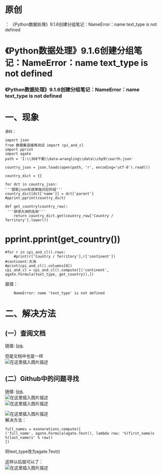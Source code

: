 # 原创

： 《Python数据处理》9.1.6创建分组笔记：NameError：name text_type is not defined

# 《Python数据处理》9.1.6创建分组笔记：NameError：name text_type is not defined

### 《Python数据处理》9.1.6创建分组笔记：NameError：name text_type is not defined

# 一、现象

```
源码：

import json
from 数据集连接再测试 import cpi_and_cl
import pprint
import agate
path = 'I:\\360下载\\data-wrangling\\data\\chp9\\earth.json'

country_json = json.loads(open(path, 'r', encoding='utf-8').read())

country_dict = {}

for dct in country_json:
'''提取json形成单独对应的组'''
country_dict[dct['name']] = dct['parent']
#pprint.pprint(country_dict)

def get_country(country_row):
 '''获得大洲的名称'''
	return country_dict.get(country_row['Country / Territory'].lower())

```

# pprint.pprint(get_country())

```
#for r in cpi_and_cl().rows:
	#print(r['Country / Territory'],r['continent'])
#continent:大洲
#print(cpi_and_cl().columns[0])
cpi_and_cl = cpi_and_cl().compute([('continent', agate.Formula(text_type, get_country)),])

```

报错：

```
	NameError: name 'text_type' is not defined

```

# 二、解决方法

## (一）查阅文档

链接: [link](https://agate.readthedocs.io/en/1.6.1/cookbook/excel.html?highlight=agate.formula#trim).

但是文档中也是一样<br/> <img alt="在这里插入图片描述" src="https://img-blog.csdnimg.cn/2020051721544056.png"/>

## (二）Github中的问题寻找

链接: [link](https://github.com/wireservice/agate/issues/391).<br/> <img alt="在这里插入图片描述" src="https://img-blog.csdnimg.cn/2020051721573544.png?x-oss-process=image/watermark,type_ZmFuZ3poZW5naGVpdGk,shadow_10,text_aHR0cHM6Ly9ibG9nLmNzZG4ubmV0L3B5dGhvbl9fcmVwb3J0ZWQ=,size_16,color_FFFFFF,t_70"/><br/> <img alt="在这里插入图片描述" src="https://img-blog.csdnimg.cn/20200517215804527.png?x-oss-process=image/watermark,type_ZmFuZ3poZW5naGVpdGk,shadow_10,text_aHR0cHM6Ly9ibG9nLmNzZG4ubmV0L3B5dGhvbl9fcmVwb3J0ZWQ=,size_16,color_FFFFFF,t_70"/>

<img alt="在这里插入图片描述" src="https://img-blog.csdnimg.cn/20200517215925159.png?x-oss-process=image/watermark,type_ZmFuZ3poZW5naGVpdGk,shadow_10,text_aHR0cHM6Ly9ibG9nLmNzZG4ubmV0L3B5dGhvbl9fcmVwb3J0ZWQ=,size_16,color_FFFFFF,t_70"/><br/>
解决方法：

```
full_names = exonerations.compute([
('full_name', agate.Formula(agate.Text(), lambda row: '%(first_name)s %(last_name)s' % row))
])

```

将text_type改为agate.Text()

这样以后就可以了：<br/> <img alt="在这里插入图片描述" src="https://img-blog.csdnimg.cn/20200517220136823.png"/>
